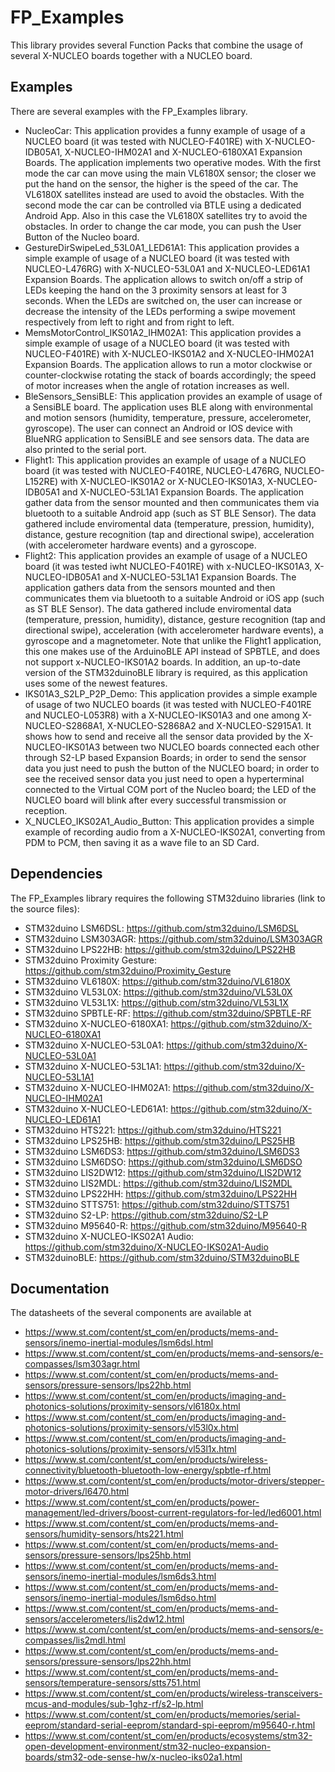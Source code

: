 # FP_Examples

This library provides several Function Packs that combine the usage of several X-NUCLEO boards together with a NUCLEO board.

## Examples

There are several examples with the FP_Examples library.
* NucleoCar: This application provides a funny example of usage of a NUCLEO board (it was tested with NUCLEO-F401RE) with 
X-NUCLEO-IDB05A1, X-NUCLEO-IHM02A1 and X-NUCLEO-6180XA1 Expansion Boards. The application implements two operative modes. With the 
first mode the car can move using the main VL6180X sensor; the closer we put the hand on the sensor, the higher is the speed of the car. 
The VL6180X satellites instead are used to avoid the obstacles. With the second mode the car can be controlled via BTLE using a dedicated 
Android App. Also in this case the VL6180X satellites try to avoid the obstacles. In order to change the car mode, you can push the User 
Button of the Nucleo board.
* GestureDirSwipeLed_53L0A1_LED61A1: This application provides a simple example of usage of a NUCLEO board (it was tested with NUCLEO-L476RG) 
with X-NUCLEO-53L0A1 and X-NUCLEO-LED61A1 Expansion Boards. The application allows to switch on/off a strip of LEDs keeping the hand on the 3
proximity sensors at least for 3 seconds. When the LEDs are switched on, the user can increase or decrease the intensity of the LEDs performing
a swipe movement respectively from left to right and from right to left.
* MemsMotorControl_IKS01A2_IHM02A1: This application provides a simple example of usage of a NUCLEO board (it was tested with NUCLEO-F401RE) 
with X-NUCLEO-IKS01A2 and X-NUCLEO-IHM02A1 Expansion Boards. The application allows to run a motor clockwise or counter-clockwise rotating the 
stack of boards accordingly; the speed of motor increases when the angle of rotation increases as well. 
* BleSensors_SensiBLE: This application provides an example of usage of a SensiBLE board. The application uses BLE along with environmental and 
motion sensors (humidity, temperature, pressure, accelerometer, gyroscope). The user can connect an Android or IOS device with BlueNRG application 
to SensiBLE and see sensors data. The data are also printed to the serial port.
* Flight1: This application provides an example of usage of a NUCLEO board (it was tested with NUCLEO-F401RE, NUCLEO-L476RG, NUCLEO-L152RE) with
X-NUCLEO-IKS01A2 or X-NUCLEO-IKS01A3, X-NUCLEO-IDB05A1 and X-NUCLEO-53L1A1 Expansion Boards. The application gather data from the sensor mounted and then communicates
them via bluetooth to a suitable Android app (such as ST BLE Sensor). The data gathered include enviromental data (temperature, pression, humidity), 
distance, gesture recognition (tap and directional swipe), acceleration (with accelerometer hardware events) and a gyroscope.
* Flight2: This application provides an example of usage of a NUCLEO board (it was tested iwht NUCLEO-F401RE) with
x-NUCLEO-IKS01A3, X-NUCLEO-IDB05A1 and X-NUCLEO-53L1A1 Expansion Boards. The application gathers data from the sensors mounted and then communicates
them via bluetooth to a suitable Android or iOS app (such as ST BLE Sensor). The data gathered include enviromental data (temperature, pression, humidity), 
distance, gesture recognition (tap and directional swipe), acceleration (with accelerometer hardware events), a gyroscope and a magnetometer. Note that
unlike the Flight1 application, this one makes use of the ArduinoBLE API instead of SPBTLE, and does not support x-NUCLEO-IKS01A2 boards. In addition, an up-to-date version of the STM32duinoBLE library is required, as this application uses some of the newest features.
* IKS01A3_S2LP_P2P_Demo: This application provides a simple example of usage of two NUCLEO boards (it was tested with NUCLEO-F401RE and NUCLEO-L053R8) 
with a X-NUCLEO-IKS01A3 and one among X-NUCLEO-S2868A1, X-NUCLEO-S2868A2 and X-NUCLEO-S2915A1. It shows how to send and receive all the sensor data 
provided by the X-NUCLEO-IKS01A3 between two NUCLEO boards connected each other through S2-LP based Expansion Boards; in order to send the sensor data 
you just need to push the button of the NUCLEO board; in order to see the received sensor data you just need to open a hyperterminal connected to 
the Virtual COM port of the Nucleo board; the LED of the NUCLEO board will blink after every successful transmission or reception.
* X_NUCLEO_IKS02A1_Audio_Button: This application provides a simple example of recording audio from a X-NUCLEO-IKS02A1, converting from PDM to PCM, then saving it as a wave file to an SD Card. 

## Dependencies

The FP_Examples library requires the following STM32duino libraries (link to the source files):

* STM32duino LSM6DSL: https://github.com/stm32duino/LSM6DSL
* STM32duino LSM303AGR: https://github.com/stm32duino/LSM303AGR
* STM32duino LPS22HB: https://github.com/stm32duino/LPS22HB
* STM32duino Proximity Gesture: https://github.com/stm32duino/Proximity_Gesture
* STM32duino VL6180X: https://github.com/stm32duino/VL6180X
* STM32duino VL53L0X: https://github.com/stm32duino/VL53L0X
* STM32duino VL53L1X: https://github.com/stm32duino/VL53L1X
* STM32duino SPBTLE-RF: https://github.com/stm32duino/SPBTLE-RF
* STM32duino X-NUCLEO-6180XA1: https://github.com/stm32duino/X-NUCLEO-6180XA1
* STM32duino X-NUCLEO-53L0A1: https://github.com/stm32duino/X-NUCLEO-53L0A1
* STM32duino X-NUCLEO-53L1A1: https://github.com/stm32duino/X-NUCLEO-53L1A1
* STM32duino X-NUCLEO-IHM02A1: https://github.com/stm32duino/X-NUCLEO-IHM02A1
* STM32duino X-NUCLEO-LED61A1: https://github.com/stm32duino/X-NUCLEO-LED61A1
* STM32duino HTS221: https://github.com/stm32duino/HTS221
* STM32duino LPS25HB: https://github.com/stm32duino/LPS25HB
* STM32duino LSM6DS3: https://github.com/stm32duino/LSM6DS3
* STM32duino LSM6DSO: https://github.com/stm32duino/LSM6DSO
* STM32duino LIS2DW12: https://github.com/stm32duino/LIS2DW12
* STM32duino LIS2MDL: https://github.com/stm32duino/LIS2MDL
* STM32duino LPS22HH: https://github.com/stm32duino/LPS22HH
* STM32duino STTS751: https://github.com/stm32duino/STTS751
* STM32duino S2-LP: https://github.com/stm32duino/S2-LP
* STM32duino M95640-R: https://github.com/stm32duino/M95640-R
* STM32duino X-NUCLEO-IKS02A1 Audio: https://github.com/stm32duino/X-NUCLEO-IKS02A1-Audio
* STM32duinoBLE: https://github.com/stm32duino/STM32duinoBLE

## Documentation

The datasheets of the several components are available at  
 * https://www.st.com/content/st_com/en/products/mems-and-sensors/inemo-inertial-modules/lsm6dsl.html
 * https://www.st.com/content/st_com/en/products/mems-and-sensors/e-compasses/lsm303agr.html
 * https://www.st.com/content/st_com/en/products/mems-and-sensors/pressure-sensors/lps22hb.html
 * https://www.st.com/content/st_com/en/products/imaging-and-photonics-solutions/proximity-sensors/vl6180x.html
 * https://www.st.com/content/st_com/en/products/imaging-and-photonics-solutions/proximity-sensors/vl53l0x.html
 * https://www.st.com/content/st_com/en/products/imaging-and-photonics-solutions/proximity-sensors/vl53l1x.html
 * https://www.st.com/content/st_com/en/products/wireless-connectivity/bluetooth-bluetooth-low-energy/spbtle-rf.html
 * https://www.st.com/content/st_com/en/products/motor-drivers/stepper-motor-drivers/l6470.html
 * https://www.st.com/content/st_com/en/products/power-management/led-drivers/boost-current-regulators-for-led/led6001.html
 * https://www.st.com/content/st_com/en/products/mems-and-sensors/humidity-sensors/hts221.html
 * https://www.st.com/content/st_com/en/products/mems-and-sensors/pressure-sensors/lps25hb.html
 * https://www.st.com/content/st_com/en/products/mems-and-sensors/inemo-inertial-modules/lsm6ds3.html
 * https://www.st.com/content/st_com/en/products/mems-and-sensors/inemo-inertial-modules/lsm6dso.html
 * https://www.st.com/content/st_com/en/products/mems-and-sensors/accelerometers/lis2dw12.html
 * https://www.st.com/content/st_com/en/products/mems-and-sensors/e-compasses/lis2mdl.html
 * https://www.st.com/content/st_com/en/products/mems-and-sensors/pressure-sensors/lps22hh.html
 * https://www.st.com/content/st_com/en/products/mems-and-sensors/temperature-sensors/stts751.html
 * https://www.st.com/content/st_com/en/products/wireless-transceivers-mcus-and-modules/sub-1ghz-rf/s2-lp.html
 * https://www.st.com/content/st_com/en/products/memories/serial-eeprom/standard-serial-eeprom/standard-spi-eeprom/m95640-r.html
 * https://www.st.com/content/st_com/en/products/ecosystems/stm32-open-development-environment/stm32-nucleo-expansion-boards/stm32-ode-sense-hw/x-nucleo-iks02a1.html




